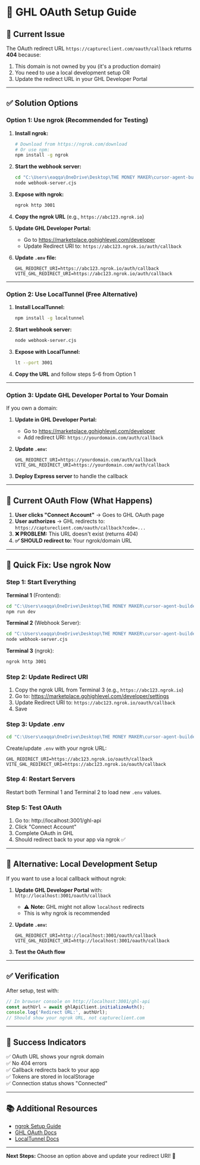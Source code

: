 # 🔐 **GHL OAuth Setup Guide**

## 🚨 **Current Issue**

The OAuth redirect URL `https://captureclient.com/oauth/callback` returns **404** because:
1. This domain is not owned by you (it's a production domain)
2. You need to use a local development setup OR
3. Update the redirect URL in your GHL Developer Portal

---

## ✅ **Solution Options**

### **Option 1: Use ngrok (Recommended for Testing)**

1. **Install ngrok:**
   ```bash
   # Download from https://ngrok.com/download
   # Or use npm:
   npm install -g ngrok
   ```

2. **Start the webhook server:**
   ```bash
   cd "C:\Users\eaqqa\OneDrive\Desktop\THE MONEY MAKER\cursor-agent-builder\sandbox-apps\ghl-voice-ai-planner"
   node webhook-server.cjs
   ```

3. **Expose with ngrok:**
   ```bash
   ngrok http 3001
   ```

4. **Copy the ngrok URL** (e.g., `https://abc123.ngrok.io`)

5. **Update GHL Developer Portal:**
   - Go to https://marketplace.gohighlevel.com/developer
   - Update Redirect URI to: `https://abc123.ngrok.io/auth/callback`

6. **Update `.env` file:**
   ```env
   GHL_REDIRECT_URI=https://abc123.ngrok.io/auth/callback
   VITE_GHL_REDIRECT_URI=https://abc123.ngrok.io/auth/callback
   ```

---

### **Option 2: Use LocalTunnel (Free Alternative)**

1. **Install LocalTunnel:**
   ```bash
   npm install -g localtunnel
   ```

2. **Start webhook server:**
   ```bash
   node webhook-server.cjs
   ```

3. **Expose with LocalTunnel:**
   ```bash
   lt --port 3001
   ```

4. **Copy the URL** and follow steps 5-6 from Option 1

---

### **Option 3: Update GHL Developer Portal to Your Domain**

If you own a domain:

1. **Update in GHL Developer Portal:**
   - Go to https://marketplace.gohighlevel.com/developer
   - Add redirect URI: `https://yourdomain.com/auth/callback`

2. **Update `.env`:**
   ```env
   GHL_REDIRECT_URI=https://yourdomain.com/auth/callback
   VITE_GHL_REDIRECT_URI=https://yourdomain.com/auth/callback
   ```

3. **Deploy Express server** to handle the callback

---

## 🎯 **Current OAuth Flow (What Happens)**

1. **User clicks "Connect Account"** → Goes to GHL OAuth page
2. **User authorizes** → GHL redirects to: `https://captureclient.com/oauth/callback?code=...`
3. **❌ PROBLEM:** This URL doesn't exist (returns 404)
4. **✅ SHOULD redirect to:** Your ngrok/domain URL

---

## 🚀 **Quick Fix: Use ngrok Now**

### **Step 1: Start Everything**

**Terminal 1** (Frontend):
```bash
cd "C:\Users\eaqqa\OneDrive\Desktop\THE MONEY MAKER\cursor-agent-builder\sandbox-apps\ghl-voice-ai-planner"
npm run dev
```

**Terminal 2** (Webhook Server):
```bash
cd "C:\Users\eaqqa\OneDrive\Desktop\THE MONEY MAKER\cursor-agent-builder\sandbox-apps\ghl-voice-ai-planner"
node webhook-server.cjs
```

**Terminal 3** (ngrok):
```bash
ngrok http 3001
```

### **Step 2: Update Redirect URI**

1. Copy the ngrok URL from Terminal 3 (e.g., `https://abc123.ngrok.io`)
2. Go to: https://marketplace.gohighlevel.com/developer/settings
3. Update Redirect URI to: `https://abc123.ngrok.io/oauth/callback`
4. Save

### **Step 3: Update .env**

```bash
cd "C:\Users\eaqqa\OneDrive\Desktop\THE MONEY MAKER\cursor-agent-builder\sandbox-apps\ghl-voice-ai-planner"
```

Create/update `.env` with your ngrok URL:
```env
GHL_REDIRECT_URI=https://abc123.ngrok.io/oauth/callback
VITE_GHL_REDIRECT_URI=https://abc123.ngrok.io/oauth/callback
```

### **Step 4: Restart Servers**

Restart both Terminal 1 and Terminal 2 to load new `.env` values.

### **Step 5: Test OAuth**

1. Go to: http://localhost:3001/ghl-api
2. Click "Connect Account"
3. Complete OAuth in GHL
4. Should redirect back to your app via ngrok ✅

---

## 🎯 **Alternative: Local Development Setup**

If you want to use a local callback without ngrok:

1. **Update GHL Developer Portal** with: `http://localhost:3001/oauth/callback`
   - ⚠️ **Note:** GHL might not allow `localhost` redirects
   - This is why ngrok is recommended

2. **Update `.env`:**
   ```env
   GHL_REDIRECT_URI=http://localhost:3001/oauth/callback
   VITE_GHL_REDIRECT_URI=http://localhost:3001/oauth/callback
   ```

3. **Test the OAuth flow**

---

## ✅ **Verification**

After setup, test with:

```javascript
// In browser console on http://localhost:3001/ghl-api
const authUrl = await ghlApiClient.initializeAuth();
console.log('Redirect URL:', authUrl);
// Should show your ngrok URL, not captureclient.com
```

---

## 🎉 **Success Indicators**

✅ OAuth URL shows your ngrok domain  
✅ No 404 errors  
✅ Callback redirects back to your app  
✅ Tokens are stored in localStorage  
✅ Connection status shows "Connected"  

---

## 📚 **Additional Resources**

- [ngrok Setup Guide](https://dashboard.ngrok.com/get-started)
- [GHL OAuth Docs](https://highlevel.stoplight.io/docs/integrations/66a8e5de7d0d5-oauth)
- [LocalTunnel Docs](https://localtunnel.github.io/www/)

---

**Next Steps:** Choose an option above and update your redirect URI! 🚀
